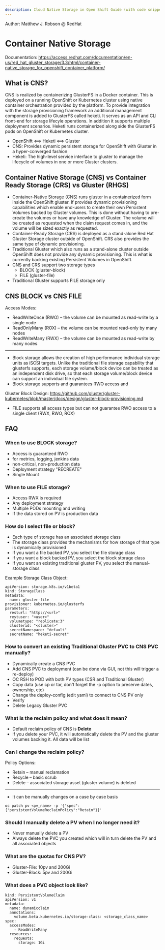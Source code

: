 ```yaml
---
description: Cloud Native Storage in Open Shift Guide (with code snippets).
---
```

Author: Matthew J. Robson @ RedHat

# Container Native Storage

Documentation: 
https://access.redhat.com/documentation/en-us/red_hat_gluster_storage/3.3/html/container-native_storage_for_openshift_container_platform/

## What is CNS?
CNS is realized by containerizing GlusterFS in a Docker container. This is deployed on a running OpenShift or Kubernetes cluster using native container orchestration provided by the platform. To provide integration with the storage provisioning framework an additional management component is added to GlusterFS called heketi. It serves as an API and CLI front-end for storage lifecyle operations. In addition it supports multiple deployment scenarios. Heketi runs containerized along side the GlusterFS pods on OpenShift or Kubernetes cluster.
* OpenShift <==> Heketi <==> Gluster
* CNS: Provides dynamic persistent storage for OpenShift with Gluster in a hyper-converged fashion
* Heketi: The high-level service interface to gluster to manage the lifecycle of volumes in one or more Gluster clusters.

## Container Native Storage (CNS) vs Container Ready Storage (CRS) vs Gluster (RHGS)
* Container-Native Storage (CNS) runs gluster in a containerized form inside the OpenShift gluster. If provides dynamic provisioning capabilities which enable end-users to create their own Persistent Volumes backed by Gluster volumes. This is done without having to pre-create the volumes or have any knowledge of Gluster. The volume will be created as requested when the claim request comes in, and the volume will be sized exactly as requested.
* Container-Ready Storage (CRS) is deployed as a stand-alone Red Hat Gluster Storage cluster outside of OpenShift. CRS also provides the same type of dynamic provisioning.
* Traditional Gluster which also runs as a stand-alone cluster outside OpenShift does not provide any dynamic provisioning. This is what is currently backing existing Persistent Volumes in OpenShift. 
* CNS and CRS support two storage types
  * BLOCK  (gluster-block) 
  * FILE (gluster-file)
* Traditional Gluster supports FILE storage only

## CNS BLOCK vs CNS FILE

Access Modes:
* ReadWriteOnce (RWO) – the volume can be mounted as read-write by a single node
* ReadOnlyMany (ROX) – the volume can be mounted read-only by many nodes
* ReadWriteMany (RWX)  – the volume can be mounted as read-write by many nodes    

***

* Block storage allows the creation of high performance individual storage units as iSCSI targets. Unlike the traditional file storage capability that glusterfs supports, each storage volume/block device can be treated as an independent disk drive, so that each storage volume/block device can support an individual file system. 
* Block storage supports and guarantees RWO access and 

Gluster Block Design: https://github.com/gluster/gluster-kubernetes/blob/master/docs/design/gluster-block-provisioning.md
 
* FILE supports all access types but can not guarantee RWO access to a single client (RWX, RWO, ROX)

## FAQ
### When to use BLOCK storage?
* Access is guaranteed RWO
* for metrics, logging, jenkins data
* non-critical, non-production data
* Deployment strategy "RECREATE"
* Single Mount

### When to use FILE storage?
* Access RWX is required
* Any deployment strategy
* Multiple PODs mounting and writing 
* If the data stored on PV is production data

### How do I select file or block?
* Each type of storage has an associated storage class
* The storage class provides the mechanisms for how storage of that type is dynamically provisioned
* If you want a file backed PV, you select the file storage class
* If you want a block backed PV, you select the block storage class
* If you want an existing traditional gluster PV, you select the manual-storage class

Example Storage Class Object:
```
apiVersion: storage.k8s.io/v1beta1
kind: StorageClass
metadata:
  name: gluster-file
provisioner: kubernetes.io/glusterfs
parameters:
  resturl: "http://<url>"
  restuser: "<user>"
  volumetype: "replicate:3"
  clusterid: "<cluster>"
  secretNamespace: "default"
  secretName: "heketi-secret"
```

### How to convert an existing Traditional Gluster PVC to CNS PVC manually? 
* Dynamically create a CNS PVC
* Add CNS PVC to deployment (can be done via GUI, not this will trigger a re-deploy) 
* OC RSH to POD with both PV types (CSR and Traditional Gluster)
* Copy data (use cp or tar, don't forget the -p option to preserve dates, ownership, etc) 
* Change the deploy-config (edit yaml) to connect to CNS PV only
* Verify 
* Delete Legacy Gluster PVC

### What is the reclaim policy and what does it mean?
* Default reclaim policy of CNS is **Delete**
* If you delete your PVC, it will automatically delete the PV and the gluster volumes backing it. All data will be list

### Can I change the reclaim policy?
Policy Options:
* Retain – manual reclamation
* Recycle – basic scrub
* Delete – associated storage asset (gluster volume) is deleted

***

* It can be manually changes on a case by case basis
```
oc patch pv <pv_name> -p '{"spec":{"persistentVolumeReclaimPolicy":"Retain"}}'
```

### Should I manually delete a PV when I no longer need it?
* Never manually delete a PV
* Always delete the PVC you created which will in turn delete the PV and all associated objects

### What are the quotas for CNS PV?
* Gluster-File: 10pv and 200Gi
* Gluster-Block: 5pv and 200Gi

### What does a PVC object look like?
```
kind: PersistentVolumeClaim
apiVersion: v1
metadata:
  name: dynamicclaim
  annotations:
    volume.beta.kubernetes.io/storage-class: <storage_class_name>
spec:
  accessModes:
    - ReadWriteMany
  resources:
    requests:
      storage: 1Gi
```


